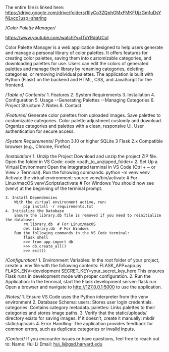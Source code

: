 The entire file is linked here: https://drive.google.com/drive/folders/1IIyCo3ZQphGMxFMKFUjzGm1uDsYNLvcc?usp=sharing

/*Color Palette Manager*/

https://www.youtube.com/watch?v=IToYRdqUCoI

Color Palette Manager is a web application designed to help users generate and manage a personal library of color palettes. It offers features for creating color palettes, saving them into customizable categories, and downloading palettes for use. Users can edit the colors of generated palettes and manage their library by renaming categories, deleting categories, or removing individual palettes. The application is built with Python (Flask) on the backend and HTML, CSS, and JavaScript for the frontend.

/*Table of Contents*/
    1. Features
    2. System Requirements
    3. Installation
    4. Configuration
    5. Usage
        --Generating Palettes
        --Managing Categories
    6. Project Structure
    7. Notes
    8. Contact

/*Features*/
    Generate color palettes from uploaded images.
    Save palettes to customizable categories.
    Color palette adjustment customly and download.
    Organize categories and palettes with a clean, responsive UI.
    User authentication for secure access.

/*System Requirements*/
    Python 3.10 or higher
    SQLite 3
    Flask 2.x
    Compatible browser (e.g., Chrome, Firefox)

/*Installation*/
    1. Unzip the Project
        Download and unzip the project ZIP file.
        Open the folder in VS Code:
            code <path_to_unzipped_folder>
    2. Set Up a Virtual Environment
        Open the integrated terminal in VS Code (Ctrl + ~ or View > Terminal).
        Run the following commands:
            python -m venv venv
        Activate the virtual environment:
            source venv/bin/activate # For Linux/macOS
            venv\Scripts\activate # For Windows
        You should now see (venv) at the beginning of the terminal prompt.

    3. Install Dependencies
        With the virtual environment active, run:
            pip install -r requirements.txt
    4. Initialize the Database
        Ensure the library.db file is removed if you need to reinitialize the database:
            rm library.db  # For Linux/macOS
            del library.db  # For Windows
        Run the following commands in the VS Code terminal:
            flask shell
            >>> from app import db
            >>> db.create_all()
            >>> exit()

/*Configuration*/
    1. Environment Variables:
        In the root folder of your project, create a .env file with the following contents:
            FLASK_APP=app.py
            FLASK_ENV=development
            SECRET_KEY=your_secret_key_here
        This ensures Flask runs in development mode with proper configuration.
    2. Run the Application:
        In the terminal, start the Flask development server:
            flask run
        Open a browser and navigate to http://127.0.0.1:5000 to use the application.

/*Notes*/
    1. Ensure VS Code uses the Python interpreter from the venv environment
    2. Database Schema:
        users: Stores user login credentials.
        categories: Contains category metadata.
        palettes: Links palettes to their categories and stores image paths.
    3. Verify that the static/uploads/ directory exists for saving images. If it doesn’t, create it manually:
        mkdir static/uploads
    4. Error Handling: The application provides feedback for common errors, such as duplicate categories or invalid inputs.

/*Contact*/
    If you encounter issues or have questions, feel free to reach out to:
        Name: Hui Li
        Email: hui_li@gsd.harvard.edu